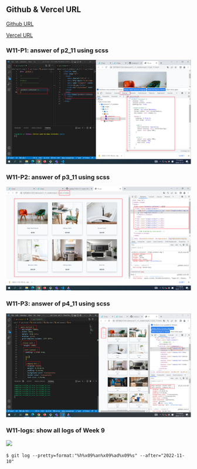 ## Github & Vercel URL

[Github URL](https://github.com/tutelary1105/1111-sweb-1N-demo-211411011)

[Vercel URL](https://1111-sweb-1-n-demo-211411011-71y5.vercel.app/)

### W11-P1: answer of p2_11 using scss

![](w11_p2.png)

### W11-P2: answer of p3_11 using scss

![](w11_p3.png)

### W11-P3: answer of p4_11 using scss

![](w11_p4.png)


### W11-logs: show all logs of Week 9

![](w11-logs.png)

```
$ git log --pretty=format:"%h%x09%an%x09%ad%x09%s" --after="2022-11-10"

```
